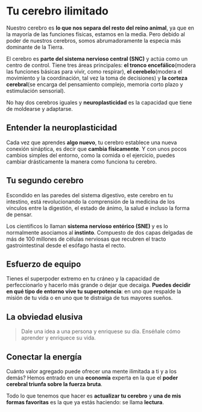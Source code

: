 
# Tu cerebro ilimitado

Nuestro cerebro es __lo que nos separa del resto del reino animal__, ya que en la mayoría de las funciones físicas, estamos en la media. Pero debido al poder de nuestros cerebros, somos abrumadoramente la especia más dominante de la Tierra.

El cerebro es __parte del sistema nervioso central (SNC)__ y actúa como un centro de control. Tiene tres áreas principales: __el tronco encefálico__(modera las funciones básicas para vivir, como respirar), __el cerebelo__(modera el movimiento y la coordinación, tal vez la toma de decisiones) y __la corteza cerebral__(se encarga del pensamiento complejo, memoria corto plazo y estimulación sensorial).

No hay dos cerebros iguales y __neuroplasticidad__ es la capacidad que tiene de moldearse y adaptarse.

## Entender la neuroplasticidad

Cada vez que aprendes __algo nuevo__, tu cerebro establece una nueva conexión sináptica, es decir que __cambia físicamente__. Y con unos pocos cambios simples del entorno, como la comida o el ejercicio, puedes cambiar drásticamente la manera como funciona tu cerebro.

## Tu segundo cerebro

Escondido en las paredes del sistema digestivo, este cerebro en tu intestino, está revolucionando la comprensión de la medicina de los vínculos entre la digestión, el estado de ánimo, la salud e incluso la forma de pensar.

Los científicos lo llaman __sistema nervioso entérico (SNE)__ y es lo normalmente asociamos al __instinto__. Compuesto de dos capas delgadas de más de 100 millones de células nerviosas que recubren el tracto gastrointestinal desde el esófago hasta el recto.

## Esfuerzo de equipo

Tienes el superpoder extremo en tu cráneo y la capacidad de perfeccionarlo y hacerlo más grande o dejar que decaiga. __Puedes decidir en qué tipo de entorno vive tu superpotencia__: en uno que respalde la misión de tu vida o en uno que te distraiga de tus mayores sueños.

## La obviedad elusiva

> Dale una idea a una persona y enriquese su día. Enséñale cómo aprender y enriquece su vida.

## Conectar la energía

Cuánto valor agregado puede ofrecer una mente ilimitada a ti y a los demás? Hemos entrado en una __economía__ experta en la que el __poder cerebral triunfa sobre la fuerza bruta__.

Todo lo que tenemos que hacer es __actualizar tu cerebro__ y __una de mis formas favoritas__ es la que ya estás haciendo: se llama __lectura__.